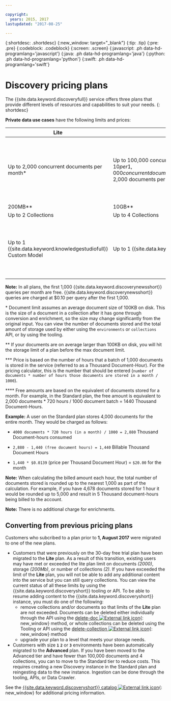 ```yaml
---

copyright:
  years: 2015, 2017
lastupdated: "2017-08-25"

---
```


{:shortdesc: .shortdesc}
{:new_window: target="_blank"}
{:tip: .tip}
{:pre: .pre}
{:codeblock: .codeblock}
{:screen: .screen}
{:javascript: .ph data-hd-programlang='javascript'}
{:java: .ph data-hd-programlang='java'}
{:python: .ph data-hd-programlang='python'}
{:swift: .ph data-hd-programlang='swift'}

# Discovery pricing plans

The {{site.data.keyword.discoveryfull}} service offers three plans that provide different levels of resources and capabilities to suit your needs.
{: shortdesc}

**Private data use cases** have the following limits and prices:

| Lite                     |  Standard         | Advanced          |
|--------------------------|-------------------|-------------------|
| Up to 2,000 concurrent documents per month\*   |Up to 100,000 concurrent documents per month\*<br/> $10 per 1,000 concurrent documents per month ($0.0139USD/1000Doc/Hr)\*\*\*<br/> 2,000 documents per month free\*\*\*\*  | **Reserved environment**</br>$1,000/month base rate<br/> Up to 1,000,000 documents per month\*<br/> $5 per 1,000 concurrent documents per month ($0.00694 USD/1000Doc/Hr)\*\*\*<br/> 100,000 documents per month included\*\*\*\*</br> For larger environments, contact [Sales ![External link icon](../../icons/launch-glyph.svg "External link icon")](https://www.ibm.com/marketing/iwm/dre/signup?source=MAIL-watson){: new_window}.
| 200MB\*\*                  |10GB\*\*  | 80GB\*\*
| Up to 2 Collections      |Up to 4 Collections | Up to 100 Collections|
| Up to 1 {{site.data.keyword.knowledgestudiofull}} Custom Model     |Up to 1 {{site.data.keyword.knowledgestudioshort}} Custom Model | Unlimited {{site.data.keyword.knowledgestudioshort}} Custom Models<br/>1 {{site.data.keyword.knowledgestudioshort}} Custom Model included <br/>Additional $800 per {{site.data.keyword.knowledgestudioshort}} model per month|

**Note:** In all plans, the first 1,000 {{site.data.keyword.discoverynewsshort}} queries per month are free. {{site.data.keyword.discoverynewsshort}} queries are charged at $0.10 per query after the first 1,000.

 \* Document limit assumes an average document size of 100KB on disk. This is the size of a document in a collection after it has gone through conversion and enrichment, so the size may change significantly from the original input. You can view the number of documents stored and the total amount of storage used by either using the `environments` or `collections` API, or by using the tooling.

 \*\* If your documents are on average larger than 100KB on disk, you will hit the storage limit of a plan before the max document limit.

 \*\*\* Price is based on the number of hours that a batch of 1,000 documents is stored in the service (referred to as a Thousand Document-Hour). For the pricing calculator, this is the number that should be entered (`number of documents * number of hours those documents are stored in a month / 1000`).

 \*\*\*\* Free amounts are based on the equivalent of documents stored for a month. For example, in the Standard plan, the free amount is equivalent to 2,000 documents * 720 hours / 1000 document batch  = 1440 Thousand Document-Hours.

**Example:** A user on the Standard plan stores 4,000 documents for the entire month. They would be charged as follows:

- `4000 documents * 720 hours (in a month) / 1000 = 2,880` Thousand Document-hours consumed

- `2,880 - 1,440 (free document hours) = 1,440` Billable Thousand Document Hours

- `1,440 * $0.0139` (price per Thousand Document Hour) = `$20.00` for the month

**Note:** When calculating the billed amount each hour, the total number of documents stored is rounded up to the nearest 1,000 as part of the calculation. For example, if you have 4,678 documents stored for 1 hour it would be rounded up to 5,000 and result in 5 Thousand document-hours being billed to the account.

**Note:** There is no additional charge for enrichments.

## Converting from previous pricing plans

Customers who subcribed to a plan prior to **1, August 2017** were migrated to one of the new plans.

- Customers that were previously on the 30-day free trial plan have been migrated to the **Lite** plan.
  As a result of this transition, existing users may have met or exceeded the lite plan limit on documents _(2000)_, storage _(200Mb)_, or number of collections _(2)_. If you have exceeded the limit of the **Lite** plan, you will not be able to add any additional content into the service but you can still query collections. You can view the current status of all these limits by using the {{site.data.keyword.discoveryshort}} tooling or API. To be able to resume adding content to the {{site.data.keyword.discoveryshort}} instance, you must do one of the following:
  - remove collections and/or documents so that limits of the **Lite** plan are not exceeded.
    Documents can be deleted either individually through the API using the [delete-doc ![External link icon](../../icons/launch-glyph.svg "External link icon")](https://www.ibm.com/watson/developercloud/discovery/api/v1/#delete-doc){: new_window} method, or whole collections can be deleted using the Tooling or API using the [delete-collection ![External link icon](../../icons/launch-glyph.svg "External link icon")](https://www.ibm.com/watson/developercloud/discovery/api/v1/#delete-collection){: new_window} method
  - upgrade your plan to a level that meets your storage needs.
- Customers with size **`1`** **`2`** or **`3`** environments have been automatically migrated to the **Advanced** plan.
  If you have been moved to the Advanced tier and have fewer than 100,000 documents and 4 collections, you can to move to the Standard tier to reduce costs. This requires creating a new Discovery instance in the Standard plan and reingesting data to the new instance. Ingestion can be done through the tooling, APIs, or Data Crawler.

See the [{{site.data.keyword.discoveryshort}} catalog ![External link icon](../../icons/launch-glyph.svg "External link icon")](https://console.ng.bluemix.net/catalog/services/discovery/){: new_window} for additional pricing information.
